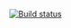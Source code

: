 [![Build status](https://ci.appveyor.com/api/projects/status/wvv0314p092uxk5w?svg=true)](https://ci.appveyor.com/project/Alenovaalla/patterns2)
